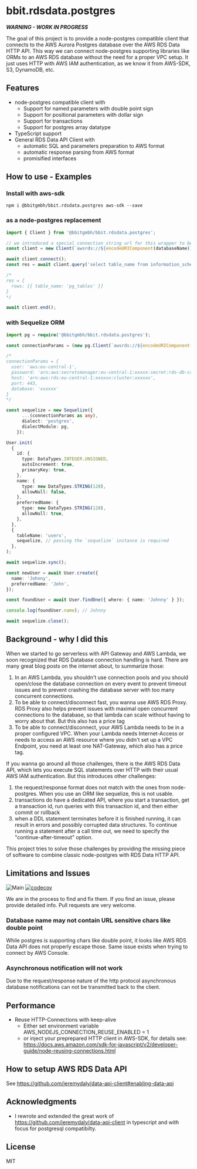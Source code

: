 # bbit.rdsdata.postgres

***WARNING - WORK IN PROGRESS***

The goal of this project is to provide a node-postgres compatible client that connects to the AWS Aurora Postgres database over the AWS RDS Data HTTP API. This way we can connect node-postgres supporting libraries like ORMs to an AWS RDS database without the need for a proper VPC setup. It just uses HTTP with AWS IAM authentication, as we know it from AWS-SDK, S3, DynamoDB, etc.

## Features

* node-postgres compatible client with
  * Support for named parameters with double point sign
  * Support for positional parameters with dollar sign
  * Support for transactions
  * Support for postgres array datatype
* TypeScript support
* General RDS Data API Client with
  * automatic SQL and parameters preparation to AWS format
  * automatic response parsing from AWS format
  * promisified interfaces

## How to use - Examples

### Install with aws-sdk

```
npm i @bbitgmbh/bbit.rdsdata.postgres aws-sdk --save
```


### as a node-postgres replacement

```typescript
import { Client } from '@bbitgmbh/bbit.rdsdata.postgres';

// we introduced a special connection string url for this wrapper to be compatible with existing libraries:
const client = new Client(`awsrds://${encodeURIComponent(databaseName)}:${encodeURIComponent(awsSecretName)}@${awsRegion}.${awsAccount}.aws/${encodeURIComponent(awsRdsClustername)}`);

await client.connect();
const res = await client.query('select table_name from information_schema.tables where table_name = :name ', { name: 'pg_tables' });

/*
res = {
  rows: [{ table_name: 'pg_tables' }]
}
*/

await client.end();

```

### with Sequelize ORM

```typescript
import pg = require('@bbitgmbh/bbit.rdsdata.postgres');

const connectionParams = (new pg.Client(`awsrds://${encodeURIComponent(databaseName)}:${encodeURIComponent(awsSecretName)}@${awsRegion}.${awsAccount}.aws/${encodeURIComponent(awsRdsClustername)}`)).dataApiRetrievePostgresDataApiClientConfig();

/*
connectionParams = {
  user: 'aws:eu-central-1',
  password: 'arn:aws:secretsmanager:eu-central-1:xxxxx:secret:rds-db-credentials/cluster-xxxxxx/postgres-xxxxx',
  host: 'arn:aws:rds:eu-central-1:xxxxxx:cluster:xxxxxx',
  port: 443,
  database: 'xxxxxx'
}
*/

const sequelize = new Sequelize({
      ...(connectionParams as any),
      dialect: 'postgres',
      dialectModule: pg,
    });

User.init(
  {
    id: {
      type: DataTypes.INTEGER.UNSIGNED,
      autoIncrement: true,
      primaryKey: true,
    },
    name: {
      type: new DataTypes.STRING(128),
      allowNull: false,
    },
    preferredName: {
      type: new DataTypes.STRING(128),
      allowNull: true,
    },
  },
  {
    tableName: 'users',
    sequelize, // passing the `sequelize` instance is required
  },
);

await sequelize.sync();

const newUser = await User.create({
  name: 'Johnny',
  preferredName: 'John',
});

const foundUser = await User.findOne({ where: { name: 'Johnny' } });

console.log(foundUser.name); // Johnny

await sequelize.close();

```

## Background - why I did this
When we started to go serverless with API Gateway and AWS Lambda, we soon recognized that RDS Database connection handling is hard. There are many great blog posts on the internet about, to summarize those:

1. In an AWS Lambda, you shouldn't use connection pools and you should open/close the database connection on every event to prevent timeout issues and to prevent crashing the database server with too many concurrent connections.
2. To be able to connect/disconnect fast, you wanna use AWS RDS Proxy. RDS Proxy also helps prevent issues with maximal open concurrent connections to the database, so that lambda can scale without having to worry about that. But this also has a price tag
3. To be able to connect/disconnect, your AWS Lambda needs to be in a proper configured VPC. When your Lambda needs Internet-Access or needs to access an AWS resource where you didn't set up a VPC Endpoint, you need at least one NAT-Gateway, which also has a price tag.

If you wanna go around all those challenges, there is the AWS RDS Data API, which lets you execute SQL statements over HTTP with their usual AWS IAM authentication. But this introduces other challenges:

1. the request/response format does not match with the ones from node-postgres. When you use an ORM like sequelize, this is not usable.
2. transactions do have a dedicated API, where you start a transaction, get a transaction id, run queries with this transaction id, and then either commit or rollback
3. when a DDL statement terminates before it is finished running, it can result in errors and possibly corrupted data structures. To continue running a statement after a call time out, we need to specify the "continue-after-timeout" option.

This project tries to solve those challenges by providing the missing piece of software to combine classic node-postgres with RDS Data HTTP API.

## Limitations and Issues
![Main](https://github.com/bbitgmbh/bbit.rdsdata.postgres/workflows/Main/badge.svg)
[![codecov](https://codecov.io/gh/bbitgmbh/bbit.rdsdata.postgres/branch/master/graph/badge.svg)](https://codecov.io/gh/bbitgmbh/bbit.rdsdata.postgres)

We are in the process to find and fix them. If you find an issue, please provide detailed info. Pull requests are very welcome.

### Database name may not contain URL sensitive chars like double point
While postgres is supporting chars like double point, it looks like AWS RDS Data API does not properly escape those. Same issue exists when trying to connect by AWS Console.

### Asynchronous notification will not work
Due to the request/response nature of the http protocol asynchronous database notifications can not be transmitted back to the client.


## Performance
* Reuse HTTP-Connections with keep-alive
  * Either set environment variable AWS_NODEJS_CONNECTION_REUSE_ENABLED = 1
  * or inject your preprepared HTTP client in AWS-SDK, for details see: https://docs.aws.amazon.com/sdk-for-javascript/v2/developer-guide/node-reusing-connections.html


## How to setup AWS RDS Data API
See https://github.com/jeremydaly/data-api-client#enabling-data-api

## Acknowledgments

* I rewrote and extended the great work of https://github.com/jeremydaly/data-api-client in typescript and with focus for postgresql compatibilty.

## License
MIT
